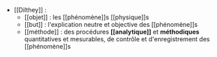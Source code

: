 - [[Dilthey]] :
	- [[objet]] : les [[phénomène]]s [[physique]]s
    - [[but]] : l'explication neutre et objective des [[phénomène]]s
    - [[méthode]] : des procédures **[[analytique]]** et **méthodiques** quantitatives et mesurables, de contrôle et d'enregistrement des [[phénomène]]s